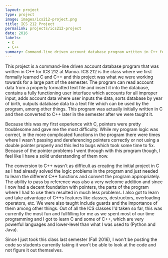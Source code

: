 ```yaml
---
layout: project
type: project
image: images/ics212-project.png
title: ICS 212 Project
permalink: projects/ics212-project
date: 2016
labels:
 - C
 - C++
summary: Command-line driven account database program written in C++ for ICS 212.
---
```


This project is a command-line driven account database program that was written in C++ for ICS 212 at Manoa. ICS 212 is the class where we first formally learned C and C++ and this project was what we were working towards for a large part of the semester. The program can read account data from a properly formatted text file and insert it into the database, contains a fully functioning user interface which accounts for all improper input, adds account data where user inputs the data, sorts database by year of birth, outputs database data to a text file which can be used by the program, among other things. This program was actually initially written in C and then converted to C++ later in the semester after we were taught it.

Because this was my first experience with C, pointers were pretty troublesome and gave me the most difficulty. While my program logic was correct, in the more complicated functions in the program there were times where I wasn't passing and dereferencing pointers correctly or not using a double pointer properly and this led to bugs which took some time to fix. Because of the pointer problems I went through with this program though, I feel like I have a solid understanding of them now.

The conversion to C++ wasn't as difficult as creating the initial project in C as I had already solved the logic problems in the program and just needed to learn the different C++ functions and convert the program appropriately. The ability to pass by reference was also a very welcome addition and since I now had a decent foundation with pointers, the parts of the program where I had to use them resulted in much less problems. I also got to learn and take advantage of C++s features like classes, destructors, overloading operators, etc. We were also taught include guards and the importance of them among other things. Out of all the ICS classes I'd taken so far, this was currently the most fun and fullfilling for me as we spent most of our time programming and I got to learn C and some of C++, which are very powerful languages and lower-level than what I was used to (Python and Java). 

Since I just took this class last semester (Fall 2016), I won't be posting the code so students currently taking it won't be able to look at the code and not figure it out themselves.